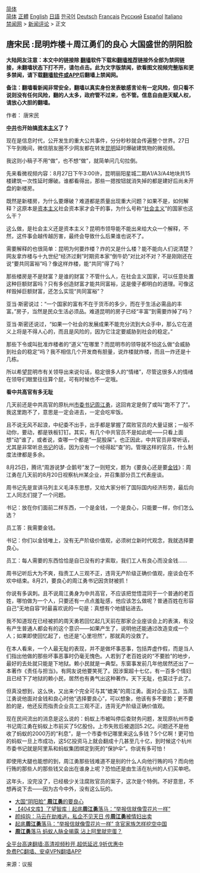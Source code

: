 <!-- 面包屑导航 --> <div class="breadcrumb"><!-- GTranslate: https://gtranslate.io/ -->  <div class="switcher notranslate">  <div class="selected">  <a href="#" onclick="return false;"> 简体</a>  </div>  <div class="option">  <a href="https://www.bannedbook.org" onclick="doGTranslate('zh-CN|zh-CN');jQuery('div.switcher div.selected a').html(jQuery(this).html());return false;" title="简体中文" class="nturl selected"> 简体</a>  <a href="https://www.bannedbook.org/zh-tw/" onclick="doGTranslate('zh-CN|zh-TW');jQuery('div.switcher div.selected a').html(jQuery(this).html());return false;" title="繁體中文" class="nturl"> 正體</a>  <a href="https://www.bannedbook.org/en/" onclick="doGTranslate('zh-CN|en');jQuery('div.switcher div.selected a').html(jQuery(this).html());return false;" title="English" class="nturl"> English</a>  <a href="https://www.bannedbook.org/ja/" onclick="doGTranslate('zh-CN|ja');jQuery('div.switcher div.selected a').html(jQuery(this).html());return false;" title="日本語" class="nturl"> 日語</a>  <a href="https://www.bannedbook.org/ko/" onclick="doGTranslate('zh-CN|ko');jQuery('div.switcher div.selected a').html(jQuery(this).html());return false;" title="한국어" class="nturl"> 한국어</a>  <a href="https://www.bannedbook.org/de/" onclick="doGTranslate('zh-CN|de');jQuery('div.switcher div.selected a').html(jQuery(this).html());return false;" title="Deutsch" class="nturl"> Deutsch</a>  <a href="https://www.bannedbook.org/fr/" onclick="doGTranslate('zh-CN|fr');jQuery('div.switcher div.selected a').html(jQuery(this).html());return false;" title="Français" class="nturl"> Français</a>  <a href="https://www.bannedbook.org/ru/" onclick="doGTranslate('zh-CN|ru');jQuery('div.switcher div.selected a').html(jQuery(this).html());return false;" title="Русский" class="nturl"> Русский</a>  <a href="https://www.bannedbook.org/es/" onclick="doGTranslate('zh-CN|es');jQuery('div.switcher div.selected a').html(jQuery(this).html());return false;" title="Español" class="nturl"> Español</a>  <a href="https://www.bannedbook.org/it/" onclick="doGTranslate('zh-CN|it');jQuery('div.switcher div.selected a').html(jQuery(this).html());return false;" title="Italiano" class="nturl"> Italiano</a>  </div>  </div>      <div class='breadcrumb-sub'><!-- Breadcrumb NavXT 6.3.0 --> <a href="https://www.bannedbook.org/" class="home">禁闻网</a> &gt; <a href="https://www.bannedbook.org/bnews/comments/" class="category">新闻评论</a> &gt; 正文</div></div><h2>唐宋民 :昆明炸楼＋周江勇们的良心 大国盛世的阴阳脸</h2> <p class="notice"><b>大陆网友注意：本文中的链接除 <a href="https://github.com/bannedbook/fanqiang" >翻墙</a>软件下载和<a href="https://github.com/killgcd/justmysocks/blob/master/README.md">翻墙推荐</a>链接外全部为禁网链接，未翻墙状态下打不开，请勿点击。此为文字版禁闻，欲看图文视频完整版和更多禁闻，请下载<a href="https://github.com/bannedbook/fanqiang">翻墙软件或APP</a>后翻墙上禁闻网。</p><p>备注：翻墙看新闻非常安全，翻墙以真实身份发表敏感言论有一定风险，但只看不说则没有任何风险，翻的人太多，政府管不过来，也不管。信息自由是天赋人权，请放心大胆的翻墙。</b></p>  <div class="entry"> <p>作者： 唐宋民 </p> <p><strong><a href="https://www.bannedbook.org/bnews/tag/%e4%b8%ad%e5%85%b1/" class="st_tag internal_tag" rel="tag" title="标签 中共 下的日志">中共</a>也开始搞<span class='wp_keywordlink'><a href="https://www.bannedbook.org/forum2/topic920.html" title="资本主义与自由" target="_blank">资本主义</a></span>了？</strong></p> <p>现在是信息时代，公开发生的重大公共事件，分分秒秒就会传遍整个世界。27日下午到晚间，微信朋友圈不少网友都在转发<a href="https://www.bannedbook.org/bnews/tag/%E6%98%86%E6%98%8E/" class="st_tag internal_tag" rel="tag" title="标签 昆明 下的日志">昆明</a>延时爆破建筑物的微视频。</p> <p>我这则小稿子不用“做”，也不想“做”，就简单问几句拉倒。</p> <p>先来看微视频内容：8月27日下午3:00许，昆明丽阳星城二期A1/A3/A4地块共15楼建筑一次性延时爆破。谁都看得出，那些一摁按钮就消失掉的都是建好后尚未开盘的新楼房。</p> <p>既然是新楼房，为什么要爆破？难道都是质量出现重大问题？如果不是，如何解释？这原本是<a href="https://www.bannedbook.org/bnews/tag/%e8%b5%84%e6%9c%ac%e4%b8%bb%e4%b9%89/" class="st_tag internal_tag" rel="tag" title="标签 资本主义 下的日志">资本主义</a>社会资本家才会干的事，为什么号称“<a href="https://www.bannedbook.org/bnews/tag/%e7%a4%be%e4%bc%9a%e4%b8%bb%e4%b9%89/" class="st_tag internal_tag" rel="tag" title="标签 社会主义 下的日志">社会主义</a>”的国家也这么干？</p> <p>这么做，是社会主义还是资本主义？昆明市领导能不能出来给大众一个解释，不然，这件事会越传越厉害，最终会导致什么后果谁也说不了。</p> <p>需要解释的也很简单：昆明为何要炸楼？炸的又是什么楼？能不能向人们说清楚？网友拿炸楼与十九世纪“经济过剩”时期资本家“倒牛奶”对比对不对？不是刚刚还在说“要共同富裕”吗？像这样炸楼，能“共同”得了吗？</p>  <p>那些楼房是不是财富？是谁的财富？不管什么人，在社会主义国家，可以任意处置这种巨额财富吗？只有多创造财富才能共同富裕，这是傻子都明白的道理。可像这样毁掉巨额财富，还怎么实现“共同富裕”？</p> <p>亚当·斯密说过：“一个国家的富有不在于货币的多少，而在于生活必需品的丰富。”房子，当然是民众生活必须品。难道昆明的房子已经“丰富”到需要炸掉了吗？</p> <p>亚当·斯密还说过，“如果一个社会的发展成果不能充分流到大众手中，那么它在道义上将是不得人心的，而且是风险的，因为它注定要威胁到社会的稳定。”</p> <p>那些下令或叫批准炸楼者的“道义”在哪里？而昆明市的领导就不怕这么做“会威胁到社会的稳定”吗？我不相信几个开发商有胆量，说炸楼就炸楼，而且一炸还是十几栋。</p> <p>所以希望昆明市有关领导出来说句话，稳定很多人的“情绪”，尽管这很多人的情绪在领导们眼里往往算个屁，可有时候也不一定哦。</p> <p><strong>看中共高官有多无耻</strong></p> <p>几天前还是中共高官的原杭州<a href="https://www.bannedbook.org/bnews/tag/%e5%b8%82%e5%a7%94%e4%b9%a6%e8%ae%b0/" class="st_tag internal_tag" rel="tag" title="标签 市委书记 下的日志">市委书记</a><a href="https://www.bannedbook.org/bnews/tag/%e5%91%a8%e6%b1%9f%e5%8b%87/" class="st_tag internal_tag" rel="tag" title="标签 周江勇 下的日志">周江勇</a>，这回肯定是倒了或叫“跑不了了”。我这里跑不了，意思是一定会进去，一定会吃牢饭。</p> <p>且不说无风不起浪，中纪委不出手，出手都是掌握了腐败官员的大量证据；一般不动你，要动，都是铁板钉钉。其实，有几个中共官员不是如此呢——只看上面想“动”谁了，或者说，查哪一个都是“一屁股屎”。也正因此，中共官员非常听话，尤其是非常听总<a href="https://www.bannedbook.org/bnews/tag/%e4%b9%a6%e8%ae%b0/" class="st_tag internal_tag" rel="tag" title="标签 书记 下的日志">书记</a>的话，因为没有一个经得起“查”的。管理这样的官员，什么制度法律都是多余。</p>  <p>8月25日，腾讯“周游说梦·企鹅号”发了一则短文，题为《要良心还是要<a href="https://www.bannedbook.org/bnews/tag/%E9%87%91%E9%92%B1/" class="st_tag internal_tag" rel="tag" title="标签 金钱 下的日志">金钱</a>》：周江勇在几天前的8月20日视察杭州某企业，并召集部分员工代表座谈。</p> <p>周书记先是宣讲马列主义毛泽东思想，又给大家分析了国际国内经济形势，最后向工人同志们提了一个问题。</p> <p>书记：放在你们面前二样东西，一个是金钱，一个是良心，只能要一样，你们怎么选？</p> <p>员工答：我需要金钱。</p> <p>书记：你们以金钱唯上，没有无产阶级价值观，必须树立新时代观念，我就选择要良心。</p> <p>员工：每人需要的东西恰恰是自已没有的才索取，我们工人有良心而没金钱……</p> <p>周书记听后大为不爽，指责工人三观不正，违背无产阶级正确价值观，座谈会在不欢中结束。8月21，要良心的周江勇书记因贪财被抓！</p> <p>你说有多讽刺。且不说周江勇身为中共高官，不应该把觉悟混同于一个普通的老百姓，哪怕做为一个人，只要还有一点点羞耻感，他应该怎么做呢？普通百姓在形容自己“无地自容”时最喜欢说的一句是：真想有个地缝钻进去。</p>  <p>我不知道现在已经被抓的周天勇若回忆起几天前在那家企业座谈会上的表演，有没有产生普通人都会有的这个意识——如果产生了，说明他还能通过改造变成一个人；如果即使回忆起了，也还是“心里坦然”，那就真的没救了。</p> <p>在本人看来，一个人最无耻的表现，并不是做坏事恶事，包括弄虚作假，而是当人们指出他做的那些坏事恶事时仍毫无愧色。人若到了老百姓说的“不要脸”的地步，最好的去处就只能是下地狱。赖小民就是一典型。东窗事发前几年他居然还出了一本著作《责任与担当》。有网友说他要笑死了。因涉案超十七亿，有一百多个情妇且已经下了地狱的赖小民，居然也有勇气出这种著作。天下无耻，也莫过于此了。</p> <p>但真没想到，这么快，又出来个完全可与其“媲美”的周江勇。面对企业员工，当周江勇说他面对金钱和良心时他“选择要良心”，可以想象，他该有多不要脸；更不要脸的是，他还反而指责企业员工三观不正，违背无产阶级正确价值观。</p> <p>现在民间流出的消息是这么说的：蚂蚁上市被叫停后查财务问题，发现原杭州市委书记周江勇在蚂蚁上市前买了5亿股份。上市失败后被退回5.2亿。问题还不是他收了蚂蚁的2000万的“利息”，是一个市委书记哪里来这么多钱？5个亿啊！更可怕的蚂蚁一旦上市成功，这5亿投资马上就会翻成十几甚至几十亿，到时候这个杭州市委书记就是阿里系和蚂蚁集团绑定到死的“保护伞”。你说有多可怕！</p> <p>即使用大腿也能想的到，周江勇那些钱难道不是别的什么人向他行贿的吗？而向他行贿的那些人的那些钱又会出在谁身上呢？恐怕还是由生活在杭州的人们买单吧。</p> <p>这年头，没完没了，已经极少关注腐败官员的案子，这次是个特例。不好意思，不想再说下去——因为古今中外，没有这么玩的。</p> <ul class='op-related-articles' title='相关阅读'> <li><a href='https://www.bannedbook.org/bnews/comments/20210829/1615212.html' target='_blank'>大国“阴阳脸” <b>周江勇</b>的要良心</a></li> <li><a href='https://www.bannedbook.org/bnews/baitai/20210828/1614823.html' target='_blank'>【404文库】了望智库｜起底<b>周江勇</b>落马：“举报信就像雪花片一样”</a></li> <li><a href='https://www.bannedbook.org/bnews/comments/20210827/1614131.html' target='_blank'>颜纯钩：马云在劫难逃，私企不见天日 传<b>周江勇</b>被情妇出卖</a></li> <li><a href='https://www.bannedbook.org/bnews/comments/20210827/1614113.html' target='_blank'>起底<b>周江勇</b>落马：“举报信就像雪花片一样” 贪官家族怎样挖空中国</a></li> <li><a href='https://www.bannedbook.org/bnews/cbnews/20210827/1614089.html' target='_blank'><b>周江勇</b>落马 蚂蚁人脉全揭露 沾上阿里就完蛋？</a></li> </ul> <p class="texttj"> <a href="https://github.com/bannedbook/fanqiang/wiki/V2ray%E6%9C%BA%E5%9C%BA" target="_blank">全平台高速翻墙:高清视频秒开,超低延迟,9折优惠中</a><br/> <a href="https://github.com/bannedbook/fanqiang/wiki/%E7%A6%81%E9%97%BB%E7%BD%91%E5%AE%89%E5%8D%93%E7%BF%BB%E5%A2%99%E6%96%B0%E9%97%BBAPP" target="_blank">免费PC翻墙、安卓VPN翻墙APP</a></p><p> 来源：议报 </p> <a name='sharetosocial'></a>  <div style="margin-bottom:5px;padding-bottom:5px;clear:both"> <div id="archive-pix-1" class="banner-ads"> <!-- AuctionX Display platform tag START --> <div id="26318x728x90x621x_ADSLOT2" clicktrack="%%CLICK_URL_ESC%%"></div> <!-- AuctionX Display platform tag END --> </div> <div id="archive-pix-2" class="banner-ads"> <!-- AuctionX Display platform tag START --> <div id="26315x300x250x621x_ADSLOT2" clicktrack="%%CLICK_URL_ESC%%"></div> <!-- AuctionX Display platform tag END --> </div> </div>  <div id="archive-pix-1" class="banner-ads"> <!-- AuctionX Display platform tag START --> <div id="26318x728x90x621x_ADSLOT3" clicktrack="%%CLICK_URL_ESC%%"></div> <!-- AuctionX Display platform tag END --> </div> </div><!--END ENTRY--> 